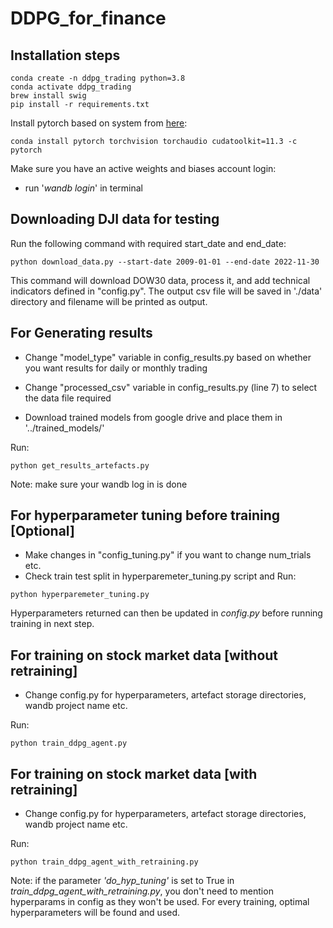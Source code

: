 # DDPG_for_finance

## Installation steps

```
conda create -n ddpg_trading python=3.8
conda activate ddpg_trading
brew install swig
pip install -r requirements.txt
```

Install pytorch based on system from [here](https://pytorch.org/get-started/locally/):
```
conda install pytorch torchvision torchaudio cudatoolkit=11.3 -c pytorch
```

Make sure you have an active weights and biases account login:
  - run '_wandb login_' in terminal

## Downloading DJI data for testing
Run the following command with required start_date and end_date:
```
python download_data.py --start-date 2009-01-01 --end-date 2022-11-30
```
This command will download DOW30 data, process it, and add technical indicators defined in "config.py". The output csv file will be saved in './data' directory and filename will be printed as output.

## For Generating results

- Change "model_type" variable in config_results.py based on whether you want results for daily or monthly trading

- Change "processed_csv" variable in config_results.py (line 7) to select the data file required

- Download trained models from google drive and place them in '../trained_models/'

Run:
```
python get_results_artefacts.py
```
Note: make sure your wandb log in is done

## For hyperparameter tuning before training [Optional]
- Make changes in "config_tuning.py" if you want to change num_trials etc.
- Check train test split in hyperparemeter_tuning.py script and
Run:
```
python hyperparemeter_tuning.py
```
Hyperparameters returned can then be updated in _config.py_ before running training in next step.

## For training on stock market data [without retraining]

- Change config.py for hyperparameters, artefact storage directories, wandb project name etc.

Run:
```
python train_ddpg_agent.py
```

## For training on stock market data [with retraining]

- Change config.py for hyperparameters, artefact storage directories, wandb project name etc.

Run:
```
python train_ddpg_agent_with_retraining.py
```
Note: if the parameter _'do_hyp_tuning'_ is set to True in _train_ddpg_agent_with_retraining.py_, you don't need to mention hyperparams in config as they won't be used. For every training, optimal hyperparameters will be found and used.

